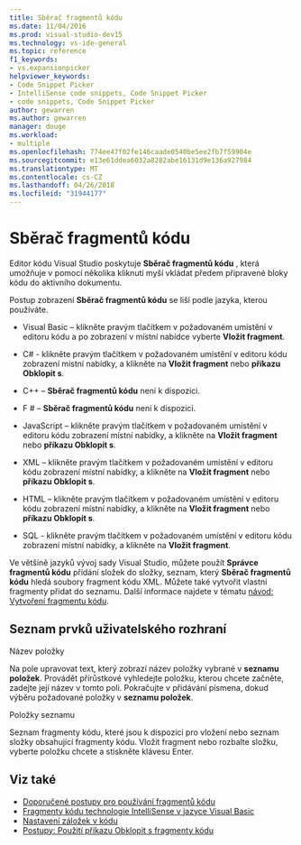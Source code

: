 ```yaml
---
title: Sběrač fragmentů kódu
ms.date: 11/04/2016
ms.prod: visual-studio-dev15
ms.technology: vs-ide-general
ms.topic: reference
f1_keywords:
- vs.expansionpicker
helpviewer_keywords:
- Code Snippet Picker
- IntelliSense code snippets, Code Snippet Picker
- code snippets, Code Snippet Picker
author: gewarren
ms.author: gewarren
manager: douge
ms.workload:
- multiple
ms.openlocfilehash: 774ee47f02fe146caade0540be5ee2fb7f59904e
ms.sourcegitcommit: e13e61ddea6032a8282abe16131d9e136a927984
ms.translationtype: MT
ms.contentlocale: cs-CZ
ms.lasthandoff: 04/26/2018
ms.locfileid: "31944177"
---
```

# <a name="code-snippet-picker"></a>Sběrač fragmentů kódu

Editor kódu Visual Studio poskytuje **Sběrač fragmentů kódu** , která umožňuje v pomocí několika kliknutí myší vkládat předem připravené bloky kódu do aktivního dokumentu.

Postup zobrazení **Sběrač fragmentů kódu** se liší podle jazyka, kterou používáte.

- Visual Basic – klikněte pravým tlačítkem v požadovaném umístění v editoru kódu a po zobrazení v místní nabídce vyberte **Vložit fragment**.

- C# - klikněte pravým tlačítkem v požadovaném umístění v editoru kódu zobrazení místní nabídky, a klikněte na **Vložit fragment** nebo **příkazu Obklopit s**.

- C++ – **Sběrač fragmentů kódu** není k dispozici.

- F # – **Sběrač fragmentů kódu** není k dispozici.

- JavaScript – klikněte pravým tlačítkem v požadovaném umístění v editoru kódu zobrazení místní nabídky, a klikněte na **Vložit fragment** nebo **příkazu Obklopit s**.

- XML – klikněte pravým tlačítkem v požadovaném umístění v editoru kódu zobrazení místní nabídky, a klikněte na **Vložit fragment** nebo **příkazu Obklopit s**.

- HTML – klikněte pravým tlačítkem v požadovaném umístění v editoru kódu zobrazení místní nabídky, a klikněte na **Vložit fragment** nebo **příkazu Obklopit s**.

- SQL - klikněte pravým tlačítkem v požadovaném umístění v editoru kódu zobrazení místní nabídky, a klikněte na **Vložit fragment**.

Ve většině jazyků vývoj sady Visual Studio, můžete použít **Správce fragmentů kódu** přidání složek do složky, seznam, který **Sběrač fragmentů kódu** hledá soubory fragment kódu XML. Můžete také vytvořit vlastní fragmenty přidat do seznamu. Další informace najdete v tématu [návod: Vytvoření fragmentu kódu](../../ide/walkthrough-creating-a-code-snippet.md).

## <a name="uielement-list"></a>Seznam prvků uživatelského rozhraní

Název položky

Na pole upravovat text, který zobrazí název položky vybrané v **seznamu položek**. Provádět přírůstkové vyhledejte položku, kterou chcete začněte, zadejte její název v tomto poli. Pokračujte v přidávání písmena, dokud výběru požadované položky v **seznamu položek**.

Položky seznamu

Seznam fragmenty kódu, které jsou k dispozici pro vložení nebo seznam složky obsahující fragmenty kódu. Vložit fragment nebo rozbalte složku, vyberte položku chcete a stiskněte klávesu Enter.

## <a name="see-also"></a>Viz také

- [Doporučené postupy pro používání fragmentů kódu](../../ide/best-practices-for-using-code-snippets.md)
- [Fragmenty kódu technologie IntelliSense v jazyce Visual Basic](/dotnet/visual-basic/developing-apps/using-ide/intellisense-code-snippets)
- [Nastavení záložek v kódu](../../ide/setting-bookmarks-in-code.md)
- [Postupy: Použití příkazu Obklopit s fragmenty kódu](../../ide/how-to-use-surround-with-code-snippets.md)
